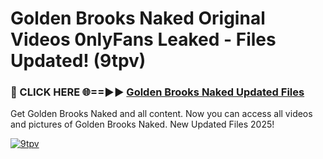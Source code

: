 # Golden Brooks Naked Original Videos 0nlyFans Leaked - Files Updated! (9tpv)

<h3>🔴 CLICK HERE 🌐==►► <a href="https://tinyurl.com/yckcrads" rel="nofollow">Golden Brooks Naked Updated Files</a></h3>

Get Golden Brooks Naked and all content. Now you can access all videos and pictures of Golden Brooks Naked. New Updated Files 2025!

[![9tpv](https://i.imgur.com/hpKpOFt.gif)](https://tinyurl.com/yckcrads)
